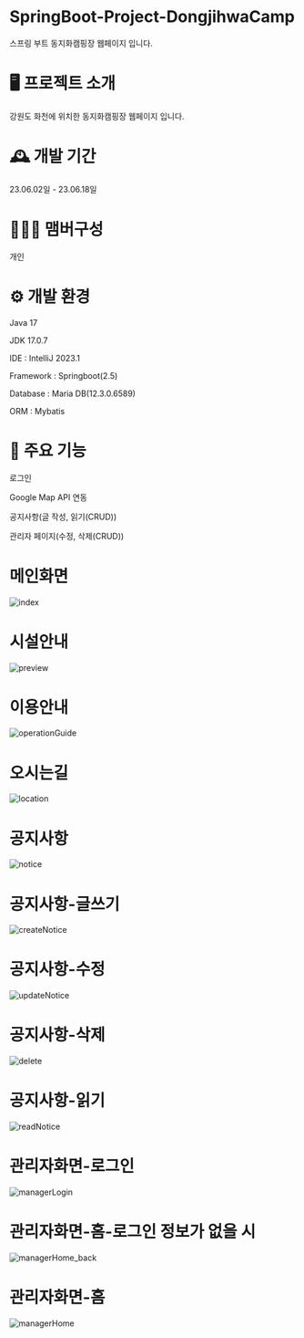 # SpringBoot-Project-DongjihwaCamp
스프링 부트 동지화캠핑장 웹페이지 입니다.

# 🖥️ 프로젝트 소개
강원도 화천에 위치한 동지화캠핑장 웹페이지 입니다.

# 🕰️ 개발 기간
23.06.02일 - 23.06.18일

# 🧑‍🤝‍🧑 맴버구성
개인

# ⚙️ 개발 환경
Java 17

JDK 17.0.7

IDE : IntelliJ 2023.1

Framework : Springboot(2.5)

Database : Maria DB(12.3.0.6589)

ORM : Mybatis

# 📌 주요 기능
로그인 

Google Map API 연동

공지사항(글 작성, 읽기(CRUD))

관리자 페이지(수정, 삭제(CRUD))


# 메인화면
![index](https://github.com/LeeHwaYoung4017/dongjihwa0602/assets/60992748/38c9c1fb-9e8e-4830-aa18-9bf0632fa1be)

# 시설안내
![preview](https://github.com/LeeHwaYoung4017/dongjihwa0602/assets/60992748/b2a2d075-5275-4cbf-a8ce-bfa1ad4f9112)

# 이용안내
![operationGuide](https://github.com/LeeHwaYoung4017/dongjihwa0602/assets/60992748/772b15f7-32cf-484d-9c03-a807a6072578)

# 오시는길
![location](https://github.com/LeeHwaYoung4017/dongjihwa0602/assets/60992748/b6ef0029-7018-4bfd-ae94-2377400c77a5)

# 공지사항
![notice](https://github.com/LeeHwaYoung4017/dongjihwa0602/assets/60992748/9e71a80f-920d-41dc-a1fd-326c739ff86b)

# 공지사항-글쓰기
![createNotice](https://github.com/LeeHwaYoung4017/dongjihwa0602/assets/60992748/67015a6a-c7e1-414b-9f17-12df22421bf2)

# 공지사항-수정
![updateNotice](https://github.com/LeeHwaYoung4017/dongjihwa0602/assets/60992748/73ea83b4-2bd4-4e9f-be8b-cf05665b5d77)

# 공지사항-삭제
![delete](https://github.com/LeeHwaYoung4017/dongjihwa0602/assets/60992748/8e9ff953-7108-4a35-b8ce-6ddc4fe372a0)

# 공지사항-읽기
![readNotice](https://github.com/LeeHwaYoung4017/dongjihwa0602/assets/60992748/0482f3ba-311c-4018-b176-9af255fb4c84)

# 관리자화면-로그인
![managerLogin](https://github.com/LeeHwaYoung4017/dongjihwa0602/assets/60992748/51fedbba-28b8-4375-8301-2281c8715982)

# 관리자화면-홈-로그인 정보가 없을 시
![managerHome_back](https://github.com/LeeHwaYoung4017/dongjihwa0602/assets/60992748/f32a7140-a463-4547-b8f7-31dd3deb7144)

# 관리자화면-홈
![managerHome](https://github.com/LeeHwaYoung4017/dongjihwa0602/assets/60992748/e4d9099b-d7b8-4992-9c16-8fa5ed02e7c7)

